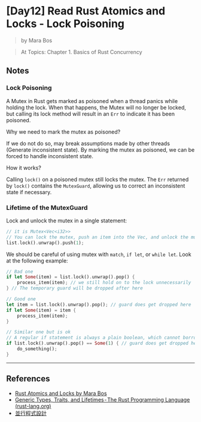 # [Day12] Read Rust Atomics and Locks - Lock Poisoning

> by Mara Bos

> At Topics: Chapter 1. Basics of Rust Concurrency

## Notes

### Lock Poisoning

A Mutex in Rust gets marked as poisoned when a thread panics while holding the lock. When that happens, the Mutex will no longer be locked, but calling its lock method will result in an `Err` to indicate it has been poisoned.

Why we need to mark the mutex as poisoned?

If we do not do so, may break assumptions made by other threads (Generate inconsistent state). By marking the mutex as poisoned, we can be forced to handle inconsistent state.

How it works?

Calling `lock()` on a poisoned mutex still locks the mutex. The `Err` returned by `lock()` contains the `MutexGuard`, allowing us to correct an inconsistent state if necessary.

### Lifetime of the MutexGuard

Lock and unlock the mutex in a single statement:

```rust
// it is Mutex<Vec<i32>>
// You can lock the mutex, push an item into the Vec, and unlock the mutex again, in a single statement
list.lock().unwrap().push(1);
```

We should be careful of using mutex with `match`, `if let`, or `while let`. Look at the following example:

```rust
// Bad one
if let Some(item) = list.lock().unwrap().pop() {
    process_item(item); // we still hold on to the lock unnecessarily
} // The temporary guard will be dropped after here

// Good one
let item = list.lock().unwrap().pop(); // guard does get dropped here
if let Some(item) = item {
    process_item(item);
}

// Similar one but is ok
// A regular if statement is always a plain boolean, which cannot borrow anything
if list.lock().unwrap().pop() == Some(1) { // guard does get dropped here
    do_something();
}
```

---

## References

- [Rust Atomics and Locks by Mara Bos](https://marabos.nl/atomics/)
- [Generic Types, Traits, and Lifetimes - The Rust Programming Language (rust-lang.org)](https://doc.rust-lang.org/stable/book/ch10-00-generics.html)
- [並行程式設計](https://hackmd.io/@sysprog/concurrency/https%3A%2F%2Fhackmd.io%2F%40sysprog%2FS1AMIFt0D)
